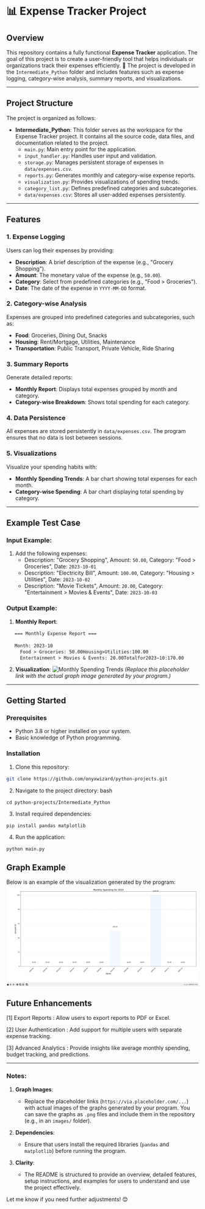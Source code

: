 # 📊 Expense Tracker Project

## Overview

This repository contains a fully functional **Expense Tracker** application. The goal of this project is to create a user-friendly tool that helps individuals or organizations track their expenses efficiently. 🚀 The project is developed in the `Intermediate_Python` folder and includes features such as expense logging, category-wise analysis, summary reports, and visualizations.

---

## Project Structure

The project is organized as follows:

- **Intermediate_Python**: This folder serves as the workspace for the Expense Tracker project. It contains all the source code, data files, and documentation related to the project.
  - `main.py`: Main entry point for the application.
  - `input_handler.py`: Handles user input and validation.
  - `storage.py`: Manages persistent storage of expenses in `data/expenses.csv`.
  - `reports.py`: Generates monthly and category-wise expense reports.
  - `visualization.py`: Provides visualizations of spending trends.
  - `category_list.py`: Defines predefined categories and subcategories.
  - `data/expenses.csv`: Stores all user-added expenses persistently.

---

## Features

### 1. **Expense Logging**
Users can log their expenses by providing:
- **Description**: A brief description of the expense (e.g., "Grocery Shopping").
- **Amount**: The monetary value of the expense (e.g., `50.00`).
- **Category**: Select from predefined categories (e.g., "Food > Groceries").
- **Date**: The date of the expense in `YYYY-MM-DD` format.

### 2. **Category-wise Analysis**
Expenses are grouped into predefined categories and subcategories, such as:
- **Food**: Groceries, Dining Out, Snacks
- **Housing**: Rent/Mortgage, Utilities, Maintenance
- **Transportation**: Public Transport, Private Vehicle, Ride Sharing

### 3. **Summary Reports**
Generate detailed reports:
- **Monthly Report**: Displays total expenses grouped by month and category.
- **Category-wise Breakdown**: Shows total spending for each category.

### 4. **Data Persistence**
All expenses are stored persistently in `data/expenses.csv`. The program ensures that no data is lost between sessions.

### 5. **Visualizations**
Visualize your spending habits with:
- **Monthly Spending Trends**: A bar chart showing total expenses for each month.
- **Category-wise Spending**: A bar chart displaying total spending by category.

---

## Example Test Case

### Input Example:
1. Add the following expenses:
   - Description: "Grocery Shopping", Amount: `50.00`, Category: "Food > Groceries", Date: `2023-10-01`
   - Description: "Electricity Bill", Amount: `100.00`, Category: "Housing > Utilities", Date: `2023-10-02`
   - Description: "Movie Tickets", Amount: `20.00`, Category: "Entertainment > Movies & Events", Date: `2023-10-03`

### Output Example:
1. **Monthly Report**:
```
   === Monthly Expense Report === 

   Month: 2023-10
     Food > Groceries: 50.00Housing>Utilities:100.00
     Entertainment > Movies & Events: 20.00Totalfor2023−10:170.00 
```

2. **Visualization**:
![Monthly Spending Trends](https://via.placeholder.com/600x400?text=Monthly+Spending+Trends)
*(Replace this placeholder link with the actual graph image generated by your program.)*

---

## Getting Started

### Prerequisites

- Python 3.8 or higher installed on your system.
- Basic knowledge of Python programming.

### Installation

1. Clone this repository:
```bash
git clone https://github.com/onyxwizard/python-projects.git
```

2. Navigate to the project directory: 
bash
```
cd python-projects/Intermediate_Python
```
 

3. Install required dependencies: 
```
pip install pandas matplotlib
```
 

4. Run the application: 
```
python main.py
```
## Graph Example 
Below is an example of the visualization generated by the program: 
![alt text](image.png)

## Future Enhancements 

[1] Export Reports : Allow users to export reports to PDF or Excel.

[2] User Authentication : Add support for multiple users with separate expense tracking.

[3] Advanced Analytics : Provide insights like average monthly spending, budget tracking, and predictions.


---

### Notes:
1. **Graph Images**:
   - Replace the placeholder links (`https://via.placeholder.com/...`) with actual images of the graphs generated by your program. You can save the graphs as `.png` files and include them in the repository (e.g., in an `images/` folder).

2. **Dependencies**:
   - Ensure that users install the required libraries (`pandas` and `matplotlib`) before running the program.

3. **Clarity**:
   - The README is structured to provide an overview, detailed features, setup instructions, and examples for users to understand and use the project effectively.

Let me know if you need further adjustments! 😊